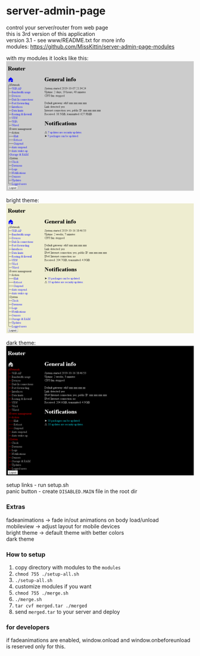 # server-admin-page
control your server/router from web page  
this is 3rd version of this application  
version 3.1 - see www/README.txt for more info  
modules: https://github.com/MissKittin/server-admin-page-modules  

with my modules it looks like this:  
![default](preview.png?raw=true)  

bright theme:  
![bright](preview_bright.png?raw=true)  

dark theme:  
![dark](preview_dark.png?raw=true)  

setup links - run setup.sh  
panic button - create `DISABLED.MAIN` file in the root dir

### Extras
fadeanimations -> fade in/out animations on body load/unload  
mobileview -> adjust layout for mobile devices  
bright theme -> default theme with better colors  
dark theme

### How to setup
1) copy directory with modules to the `modules`
2) `chmod 755 ./setup-all.sh`
3) `./setup-all.sh`
4) customize modules if you want
5) `chmod 755 ./merge.sh`
6) `./merge.sh`
7) `tar cvf merged.tar ./merged`
8) send `merged.tar` to your server and deploy

### for developers
if fadeanimations are enabled, window.onload and window.onbeforeunload is reserved only for this.
